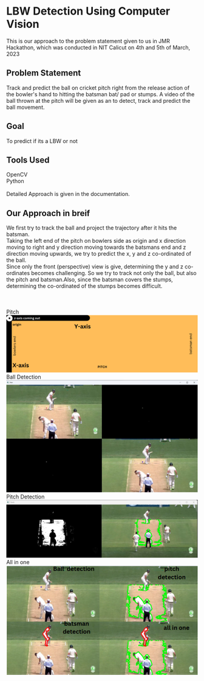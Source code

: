 # LBW Detection Using Computer Vision

This is our approach to the problem statement given to us in JMR Hackathon, which was conducted in NIT Calicut on 4th and 5th of March, 2023

## Problem Statement
Track and predict the ball on cricket pitch right from the release action of the bowler's hand to hitting the batsman bat/ pad or stumps. A video of the ball thrown at the pitch will be given as an to detect, track and predict the ball movement.

## Goal
To predict if its a LBW or not

## Tools Used
OpenCV\
Python
\
\
Detailed Approach is given in the documentation.

## Our Approach in breif

We first try to track the ball and project the trajectory after it hits the batsman.\
Taking the left end of the pitch on bowlers side as origin and x direction moving to right and y direction moving towards the batsmans end and z direction moving upwards, we try to predict the x, y and z co-ordinated of the ball.\
Since only the front (perspective) view is give, determining the y and z co-ordinates becomes challenging.
So we try to track not only the ball, but also the pitch and batsman.Also, since the batsman covers the stumps, determining the co-ordinated of the stumps becomes difficult.
\
\
\
\
Pitch
![alt text](https://github.com/ganesh-rg/LBW-Detection/blob/main/Images/pitch.png)
\
Ball Detection
![alt text](https://github.com/ganesh-rg/LBW-Detection/blob/main/Images/ball_detect.png)
\
Pitch Detection
![alt text](https://github.com/ganesh-rg/LBW-Detection/blob/main/Images/pitch_detect.png)
\
All in one
![alt text](https://github.com/ganesh-rg/LBW-Detection/blob/main/Images/Final.png)





